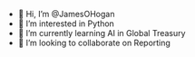 - 👋 Hi, I’m @JamesOHogan
- 👀 I’m interested in Python
- 🌱 I’m currently learning AI in Global Treasury
- 💞️ I’m looking to collaborate on Reporting 


<!---
JamesOHogan/JamesOHogan is a ✨ special ✨ repository because its `README.md` (this file) appears on your GitHub profile.
You can click the Preview link to take a look at your changes.
--->
